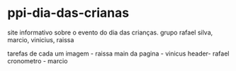 # ppi-dia-das-crianas
site informativo sobre o evento do dia das crianças.
grupo rafael silva, marcio, vinicius, raissa

tarefas de cada um 
imagem - raissa
main da pagina - vinicus
header- rafael
cronometro - marcio
